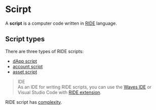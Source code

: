 # Scirpt

A **script** is a computer code written in [RIDE](/ride/about-ride.md) language.

## Script types

There are three types of RIDE scripts:

* [dApp script](/ride/ride-script/dapp-script.md)
* [account script](/ride/ride-script/account-script.md)
* [asset script](/ride/ride-script/asset-script.md)

> IDE<br>
As an IDE for writing RIDE scripts, you can use the [Waves IDE](https://ide.wavesplatform.com) or Visual Studio Code with [RIDE extension](https://marketplace.visualstudio.com/items?itemName=wavesplatform.waves-ride).

RIDE script has [complexity](/ride/ride-script-complexity.md).
